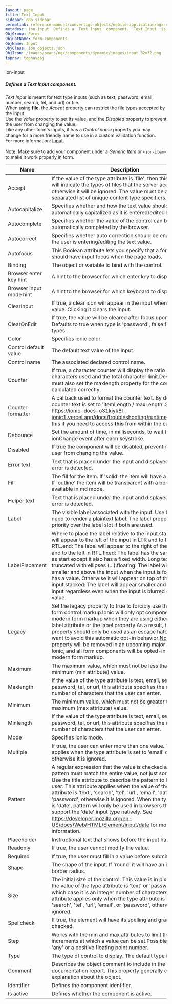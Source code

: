 ```yaml
---
layout: page
title: Text Input
sidebar: c8o_sidebar
permalink: reference-manual/convertigo-objects/mobile-application/ngx-components/form-components/text-input/
metadesc: ion-input  Defines a  Text Input  component.  Text Input  is meant for text type inputs (such as text, password, email, number, search, tel, and url) 
ObjGroup: Forms
ObjCatName: form-components
ObjName: Input
ObjClass: ion_objects.json
ObjIcon: /images/beans/ngx/components/dynamic/images/input_32x32.png
topnav: topnavobj
---
```

ion-input<br/>

##### Defines a <i>Text Input</i> component.<br/>
<i>Text Input</i> is meant for text type inputs (such as text, password, email, number, search, tel, and url) or file.<br/>
When using <b>file</b>, the <i>Accept</i> property can restrict the file types accepted by the input.<br/>
Use the <i>Value</i> property to set its value, and the <i>Disabled</i> property to prevent the user from changing the value.<br/>
Like any other form's inputs, it has a <i>Control name</i> property you may change for a more friendly name to use in a custom validation function.<br/>
 For more information: <a href='https://ionic-docs-o31kiyk8l-ionic1.vercel.app/docs/api/input'>Input</a>.<br/>
<br/>
<span class='orangetwinsoft'><u>Note:</u></span> Make sure to add your component under a <i>Generic Item</i> or <code>&lt;ion-item&gt;</code> to make it work properly in form.

Name | Description 
--- | ---
Accept | If the value of the type attribute is 'file', then this attribute will indicate the types of files that the server accepts, otherwise it will be ignored. The value must be a comma-separated list of unique content type specifiers.
Autocapitalize | Specifies whether and how the text value should be automatically capitalized as it is entered/edited by the user.
Autocomplete | Specifies whether the value of the control can be automatically completed by the browser.
Autocorrect | Specifies whether auto correction should be enabled when the user is entering/editing the text value.
Autofocus | This Boolean attribute lets you specify that a form control should have input focus when the page loads.
Binding | The object or variable to bind with the control.
Browser enter key hint | A hint to the browser for which enter key to display.
Browser input mode hint | A hint to the browser for which keyboard to display.
ClearInput | If true, a clear icon will appear in the input when there is a value. Clicking it clears the input.
ClearOnEdit | If true, the value will be cleared after focus upon edit. Defaults to true when type is 'password', false for all other types.
Color | Specifies ionic color.
Control default value | The default text value of the input.
Control name | The associated declared control name.
Counter | If true, a character counter will display the ratio of characters used and the total character limit.Developers must also set the maxlength property for the counter to be calculated correctly.
Counter formatter | A callback used to format the counter text. By default the counter text is set to 'itemLength / maxLength'.See https://ionic-docs-o31kiyk8l-ionic1.vercel.app/docs/troubleshooting/runtime#accessing-this if you need to access <b>this</b> from within the callback.
Debounce | Set the amount of time, in milliseconds, to wait to trigger the ionChange event after each keystroke.
Disabled | If true the component will be disabled, preventing the the user from changing the value.
Error text | Text that is placed under the input and displayed when an error is detected.
Fill | The fill for the item. If 'solid' the item will have a background. If 'outline' the item will be transparent with a border. Only available in md mode.
Helper text | Text that is placed under the input and displayed when no error is detected.
Label | The visible label associated with the input. Use this if you need to render a plaintext label. The label property will take priority over the label slot if both are used.
LabelPlacement | Where to place the label relative to the input.start: The label will appear to the left of the input in LTR and to the right in RTL.end: The label will appear to the right of the input in LTR and to the left in RTL.fixed: The label has the same behavior as start except it also has a fixed width. Long text will be truncated with ellipses (...).floating: The label will appear smaller and above the input when the input is focused or it has a value. Otherwise it will appear on top of the input.stacked: The label will appear smaller and above the input regardless even when the input is blurred or has no value.
Legacy | Set the legacy property to true to forcibly use the legacy form control markup.Ionic will only opt components in to the modern form markup when they are using either the aria-label attribute or the label property.As a result, the legacy property should only be used as an escape hatch when you want to avoid this automatic opt-in behavior.<u>Note</u>: this property will be removed in an upcoming major release of Ionic, and all form components will be opted-in to using the modern form markup.
Maximum | The maximum value, which must not be less than its minimum (min attribute) value.
Maxlength | If the value of the type attribute is text, email, search, password, tel, or url, this attribute specifies the maximum number of characters that the user can enter.
Minimum | The minimum value, which must not be greater than its maximum (max attribute) value.
Minlength | If the value of the type attribute is text, email, search, password, tel, or url, this attribute specifies the minimum number of characters that the user can enter.
Mode | Specifies ionic mode.
Multiple | If true, the user can enter more than one value. This attribute applies when the type attribute is set to 'email' or 'file', otherwise it is ignored.
Pattern | A regular expression that the value is checked against. The pattern must match the entire value, not just some subset. Use the title attribute to describe the pattern to help the user. This attribute applies when the value of the type attribute is 'text', 'search', 'tel', 'url', 'email', 'date', or 'password', otherwise it is ignored. When the type attribute is 'date', pattern will only be used in browsers that do not support the 'date' input type natively. See https://developer.mozilla.org/en-US/docs/Web/HTML/Element/input/date for more information.
Placeholder | Instructional text that shows before the input has a value.
Readonly | If true, the user cannot modify the value.
Required | If true, the user must fill in a value before submitting a form.
Shape | The shape of the input. If 'round' it will have an increased border radius.
Size | The initial size of the control. This value is in pixels unless the value of the type attribute is 'text' or 'password', in which case it is an integer number of characters. This attribute applies only when the type attribute is set to 'text', 'search', 'tel', 'url', 'email', or 'password', otherwise it is ignored.
Spellcheck | If true, the element will have its spelling and grammar checked.
Step | Works with the min and max attributes to limit the increments at which a value can be set.Possible values are: 'any' or a positive floating point number.
Type | The type of control to display. The default type is text.
Comment | Describes the object comment to include in the documentation report.  This property generally contains an explanation about the object. 
Identifier | Defines the component identifier.  
Is active | Defines whether the component is active. 


